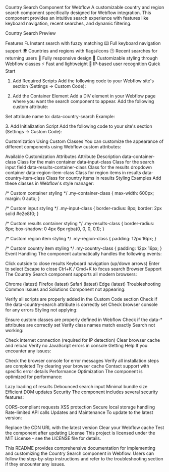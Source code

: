Country Search Component for Webflow
A customizable country and region search component specifically designed for Webflow integration. This component provides an intuitive search experience with features like keyboard navigation, recent searches, and dynamic filtering.

Country Search Preview

Features
🔍 Instant search with fuzzy matching
⌨️ Full keyboard navigation support
🌍 Countries and regions with flags/icons
🕒 Recent searches for returning users
📱 Fully responsive design
🎨 Customizable styling through Webflow classes
⚡ Fast and lightweight
🔄 IP-based user recognition
Quick Start
1. Add Required Scripts
Add the following code to your Webflow site's <head> section (Settings → Custom Code):

<!-- React and ReactDOM -->
<script src="https://unpkg.com/react@18/umd/react.production.min.js"></script>
<script src="https://unpkg.com/react-dom@18/umd/react-dom.production.min.js"></script>

<!-- Country Search Component -->
<script src="https://cdn.jsdelivr.net/npm/country-search-cdn@latest/dist/country-search.min.js"></script>
2. Add the Container Element
Add a DIV element in your Webflow page where you want the search component to appear. Add the following custom attribute:

Set attribute name to: data-country-search
Example:

<div data-country-search></div>
3. Add Initialization Script
Add the following code to your site's <body> section (Settings → Custom Code):

<script>
document.addEventListener('DOMContentLoaded', function() {
  const countrySearchElements = document.querySelectorAll('[data-country-search]');
  
  countrySearchElements.forEach((element, index) => {
    const options = {
      containerClass: element.dataset.containerClass || '',
      inputClass: element.dataset.inputClass || '',
      resultsContainerClass: element.dataset.resultsContainerClass || '',
      regionItemClass: element.dataset.regionItemClass || '',
      countryItemClass: element.dataset.countryItemClass || ''
    };
    
    window.initializeCountrySearch(`country-search-\${index}`, options);
    element.id = `country-search-\${index}`;
  });
});
</script>
Customization
Using Custom Classes
You can customize the appearance of different components using Webflow custom attributes:

<div 
  data-country-search
  data-container-class="my-container-class"
  data-input-class="my-input-class"
  data-results-container-class="my-results-class"
  data-region-item-class="my-region-class"
  data-country-item-class="my-country-class"
>
</div>
Available Customization Attributes
Attribute	Description
data-container-class	Class for the main container
data-input-class	Class for the search input field
data-results-container-class	Class for the results dropdown container
data-region-item-class	Class for region items in results
data-country-item-class	Class for country items in results
Styling Examples
Add these classes in Webflow's style manager:

/* Custom container styling */
.my-container-class {
  max-width: 600px;
  margin: 0 auto;
}

/* Custom input styling */
.my-input-class {
  border-radius: 8px;
  border: 2px solid #e2e8f0;
}

/* Custom results container styling */
.my-results-class {
  border-radius: 8px;
  box-shadow: 0 4px 6px rgba(0, 0, 0, 0.1);
}

/* Custom region item styling */
.my-region-class {
  padding: 12px 16px;
}

/* Custom country item styling */
.my-country-class {
  padding: 12px 16px;
}
Event Handling
The component automatically handles the following events:

Click outside to close results
Keyboard navigation (up/down arrows)
Enter to select
Escape to close
Ctrl+K / Cmd+K to focus search
Browser Support
The Country Search component supports all modern browsers:

Chrome (latest)
Firefox (latest)
Safari (latest)
Edge (latest)
Troubleshooting
Common Issues and Solutions
Component not appearing:

Verify all scripts are properly added in the Custom Code section
Check if the data-country-search attribute is correctly set
Check browser console for any errors
Styling not applying:

Ensure custom classes are properly defined in Webflow
Check if the data-* attributes are correctly set
Verify class names match exactly
Search not working:

Check internet connection (required for IP detection)
Clear browser cache and reload
Verify no JavaScript errors in console
Getting Help
If you encounter any issues:

Check the browser console for error messages
Verify all installation steps are completed
Try clearing your browser cache
Contact support with specific error details
Performance Optimization
The component is optimized for performance:

Lazy loading of results
Debounced search input
Minimal bundle size
Efficient DOM updates
Security
The component includes several security features:

CORS-compliant requests
XSS protection
Secure local storage handling
Rate-limited API calls
Updates and Maintenance
To update to the latest version:

Replace the CDN URL with the latest version
Clear your Webflow cache
Test the component after updating
License
This project is licensed under the MIT License - see the LICENSE file for details.


This README provides comprehensive documentation for implementing and customizing the Country Search component in Webflow. Users can follow the step-by-step instructions and refer to the troubleshooting section if they encounter any issues.
